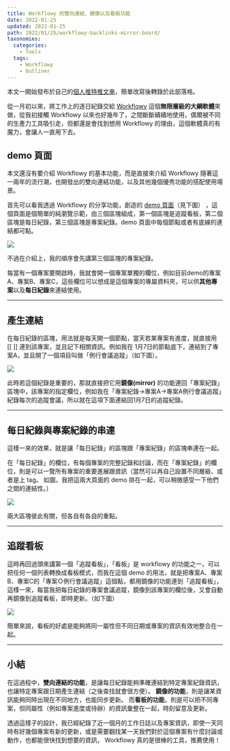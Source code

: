 ```yaml
---
title: Workflowy 的雙向連結、鏡像以及看板功能
date: 2022-01-25
updated: 2022-01-25
path: 2022/01/25/workflowy-backlinks-mirror-board/
taxonomies:
  categories: 
    - Tools
  tags: 
    - Workflowy
    - Outliner
---
```


本文一開始發布於自己的[個人推特推文串](https://twitter.com/WuPingJu/status/1482551447359086592)，簡單改寫後轉錄於此部落格。

從一月初以來，將工作上的逐日紀錄交給 [Workflowy](https://workflowy.com) 這個**無限層級的大綱軟體**來做，從我初接觸 Workflowy 以來也好幾年了，之間斷斷續續地使用，偶爾被不同的生產力工具吸引走，但都還是會找到想用 Workflowy 的理由，這個軟體真的有魔力，會讓人一直用下去。

<!-- more -->

## demo 頁面

本文還沒有要介紹 Workflowy 的基本功能，而是直接來介紹 Workflowy 隨著這一兩年的流行潮，也開發出的雙向連結功能，以及其他幾個優秀功能的搭配使用場景。

首先可以看我透過 Workflowy 的分享功能，創造的 [demo 頁面](https://workflowy.com/s/demo/vQWTHz5gMjHqCwUE)（見下圖） ，這個頁面是個簡單的純瀏覽示範，由三個區塊組成，第一個區塊是追蹤看板，第二個區塊是每日紀錄，第三個區塊是專案紀錄。demo 頁面中每個節點或者有底線的連結都可點。

![](https://pinchlime-screenshots.s3.ap-northeast-1.amazonaws.com/workflowy-demo-1_V5RjQF.webp)

不過在介紹上，我的順序會先講第三個區塊的專案紀錄。

每當有一個專案要開啟時，我就會開一個專案單獨的欄位，例如目前demo的專案A、專案B、專案C，這些欄位可以想成是這個專案的專屬資料夾，可以供**其他專案**以及**每日紀錄**來連結使用。

---

## 產生連結

在每日紀錄的區塊，用法就是每天開一個節點，當天若某專案有進度，就直接用 [[ ]] 連到該專案，並且記下相關資訊。例如我在 1月7日的節點底下，連結到了專案A，並且開了一個項目叫做「例行會議追蹤」（如下圖）。

![](https://pinchlime-screenshots.s3.ap-northeast-1.amazonaws.com/workflowy-demo-2_7BJYV0.webp)

此時若這個紀錄是重要的，那就直接把它用**鏡像(mirror)** 的功能連回「專案紀錄」區塊中，該專案的指定欄位，例如我在「專案紀錄->專案A->專案A例行會議追蹤」紀錄每次的追蹤會議，所以就在這項下面連結回1月7日的追蹤紀錄。

---

## 每日紀錄與專案紀錄的串連

這樣一來的效果，就是讓「每日紀錄」的區塊跟「專案紀錄」的區塊串連在一起。

在「每日紀錄」的欄位，有每個專案的完整記錄和討論，而在「專案紀錄」的欄位，則是可以一覽所有專案的重要進展跟資訊（當然可以再自己設置不同層級、或者是上 tag。 如圖，我把這兩大頁面的 demo 排在一起，可以稍微感受一下他們之間的連結性。）

![](https://pinchlime-screenshots.s3.ap-northeast-1.amazonaws.com/workflowy-demo-3_ncdggB.webp)

兩大區塊彼此有關，但各自有各自的重點。

---

## 追蹤看板

這時再回過頭來講第一個「追蹤看板」，「看板」是 workflowy 的功能之一，可以把任何一個列表轉換成看板模式，而我在這個 demo 的用法，就是把專案A、專案B、專案C的「專案Ｏ例行會議追蹤」這個點，都用鏡像的功能連到「追蹤看板」，這樣一來，每當我把每日紀錄的專案會議追蹤，鏡像到該專案的欄位後，又會自動再鏡像到追蹤看板，即時更新。（如下圖）

![](https://pinchlime-screenshots.s3.ap-northeast-1.amazonaws.com/workflowy-demo-4_fz3Qbc.webp)

簡單來說，看板的好處是能夠將同一屬性但不同日期或專案的資訊有效地整合在一起。

---

## 小結

在這過程中，**雙向連結的功能**，是讓每日紀錄能夠準確連結到特定專案紀錄資訊，也讓特定專案跟日期產生連結（之後查找就會很方便）。 **鏡像的功能**，則是讓某資訊能夠同時出現在不同地方，也能同步更新。 而**看板的功能**，則是可以把不同專案，但同屬性（例如專案進度或待辦）的資訊彙整在一起，時刻留意及更新。

透過這樣子的設計，我已經紀錄了近一個月的工作日誌以及專案資訊，即使一天同時有好幾個專案有新的更新，或是需要翻找某一天我們對於這個專案有什麼討論或動作，也都能很快找到想要的資訊， Workflowy 真的是很棒的工具，推薦使用！
